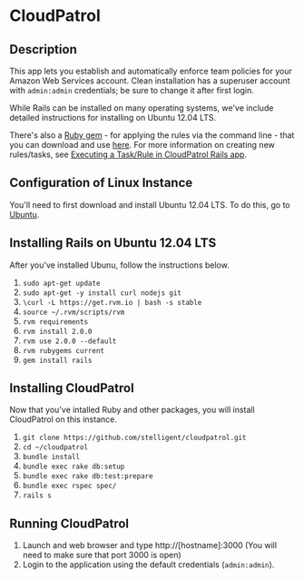 CloudPatrol
==============

## Description

This app lets you establish and automatically enforce team policies for your Amazon Web Services account.
Clean installation has a superuser account with ```admin:admin``` credentials; be sure to change it after first login.

While Rails can be installed on many operating systems, we've include detailed instructions for installing on Ubuntu 12.04 LTS.

There's also a [Ruby gem](https://github.com/stelligent/cloudpatrol_gem) - for applying the rules via the command line - that you can download and use [here](https://github.com/stelligent/cloudpatrol_gem). For more information on creating new rules/tasks, see [Executing a Task/Rule in CloudPatrol Rails app](https://github.com/stelligent/cloudpatrol/blob/master/RAILS_CREATING_NEW_TASK.md).

## Configuration of Linux Instance

You'll need to first download and install Ubuntu 12.04 LTS. To do this, go to [Ubuntu](http://releases.ubuntu.com/precise/).


## Installing Rails on Ubuntu 12.04 LTS

After you've installed Ubunu, follow the instructions below.

1. ```sudo apt-get update```
1. ```sudo apt-get -y install curl nodejs git```
1. ```\curl -L https://get.rvm.io | bash -s stable```
1. ```source ~/.rvm/scripts/rvm```
1. ```rvm requirements```
1. ```rvm install 2.0.0```
1. ```rvm use 2.0.0 --default```
1. ```rvm rubygems current```
1. ```gem install rails```

## Installing CloudPatrol

Now that you've intalled Ruby and other packages, you will install CloudPatrol on this instance.

1. ```git clone https://github.com/stelligent/cloudpatrol.git```
1. ```cd ~/cloudpatrol```
1. ```bundle install```
1. ```bundle exec rake db:setup```
1. ```bundle exec rake db:test:prepare```
1. ```bundle exec rspec spec/```
1. ```rails s```


## Running CloudPatrol

1. Launch and web browser and type http://[hostname]:3000 (You will need to make sure that port 3000 is open)
1. Login to the application using the default credentials (```admin:admin```).
